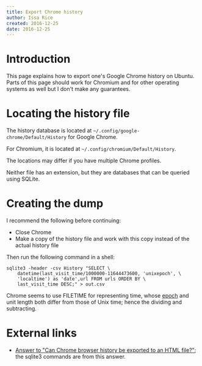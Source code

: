 ```yaml
---
title: Export Chrome history
author: Issa Rice
created: 2016-12-25
date: 2016-12-25
---
```


# Introduction

This page explains how to export one's Google Chrome history on Ubuntu.
Parts of this page should work for Chromium and for other operating systems as
well but I don't make any guarantees.

# Locating the history file

The history database is located at `~/.config/google-chrome/Default/History`
for Google Chrome.

For Chromium, it is located at `~/.config/chromium/Default/History`.

The locations may differ if you have multiple Chrome profiles.

Neither file has an extension, but they are databases that can be queried using
SQLite.

# Creating the dump

I recommend the following before continuing:

* Close Chrome
* Make a copy of the history file and work with this copy instead of the actual
  history file

Then run the following command in a shell:

    sqlite3 -header -csv History "SELECT \
        datetime(last_visit_time/1000000-11644473600, 'unixepoch', \
        'localtime') as 'date',url FROM urls ORDER BY \
        last_visit_time DESC;" > out.csv

Chrome seems to use FILETIME for representing time, whose [epoch][epoch] and
unit length both differ from those of Unix time; hence the dividing and
subtracting.

# External links

* [Answer to "Can Chrome browser history be exported to an HTML
  file?"](http://superuser.com/a/602274); the sqlite3 commands are from this
  answer.

[epoch]: https://en.wikipedia.org/wiki/Epoch_(reference_date)
